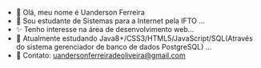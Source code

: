 - 👋 Olá, meu nome é Uanderson Ferreira
- 👀 Sou estudante de Sistemas para a Internet pela IFTO ...
- ✨ Tenho interesse na área de desenvolvimento web...
- 💞️ Atualmente estudando Java8+/CSS3/HTML5/JavaScript/SQL(Através do sistema gerenciador de banco de dados PostgreSQL) ...
- 📧 Contato: uandersonferreiradeoliveira@gmail.com
 

